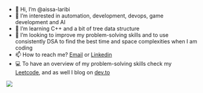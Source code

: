 - 👋 Hi, I’m @aissa-laribi
- 👀 I’m interested in automation, development, devops, game development and AI
- 🌱 I’m learning C++ and a bit of tree data structure  
- 💞️ I’m looking to improve my problem-solving skills and to use consistently DSA to find the best time and space complexities when I am coding
- 📫 How to reach me? [Email](aissa2retour@gmail.com) or [Linkedin](https://www.linkedin.com/in/aissa-laribi-3704b8162/)
- :computer: To have an overview of my problem-solving skills check my [Leetcode]( https://leetcode.com/aissa-laribi/), and as well I blog on [dev.to](https://dev.to/aissalaribi)
<!---
aissa-laribi/aissa-laribi is a ✨ special ✨ repository because its `README.md` (this file) appears on your GitHub profile.
You can click the Preview link to take a look at your changes.
--->
![](https://komarev.com/ghpvc/?username=aissa-laribi)
